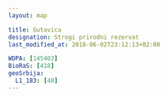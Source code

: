 ```yaml
---
layout: map

title: Gutavica
designation: Strogi prirodni rezervat
last_modified_at: 2018-06-02T23:12:13+02:00

WDPA: [145403]
BioRaS: [418]
geoSrbija:
  L1_183: [40]
---
```

